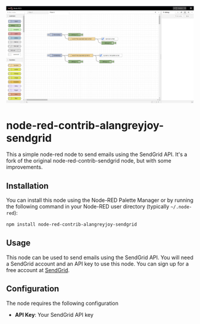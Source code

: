 ![alt text](https://github.com/AlanGreyjoy/node-red-contrib-alangreyjoy-sendgrid/blob/master/screenshot.png?raw=true)

# node-red-contrib-alangreyjoy-sendgrid

This a simple node-red node to send emails using the SendGrid API. It's a fork of the original node-red-contrib-sendgrid node, but with some improvements.

## Installation

You can install this node using the Node-RED Palette Manager or by running the following command in your Node-RED user directory (typically `~/.node-red`):

```bash
npm install node-red-contrib-alangreyjoy-sendgrid
```

## Usage

This node can be used to send emails using the SendGrid API. You will need a SendGrid account and an API key to use this node. You can sign up for a free account at [SendGrid](https://sendgrid.com/).

## Configuration

The node requires the following configuration

- **API Key**: Your SendGrid API key
